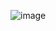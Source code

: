 

![image](https://github.com/rolex20/TelemetryVibShaker/assets/62082564/c4fab194-d1ff-4aa3-b43a-ae6b8de9f2fb)

